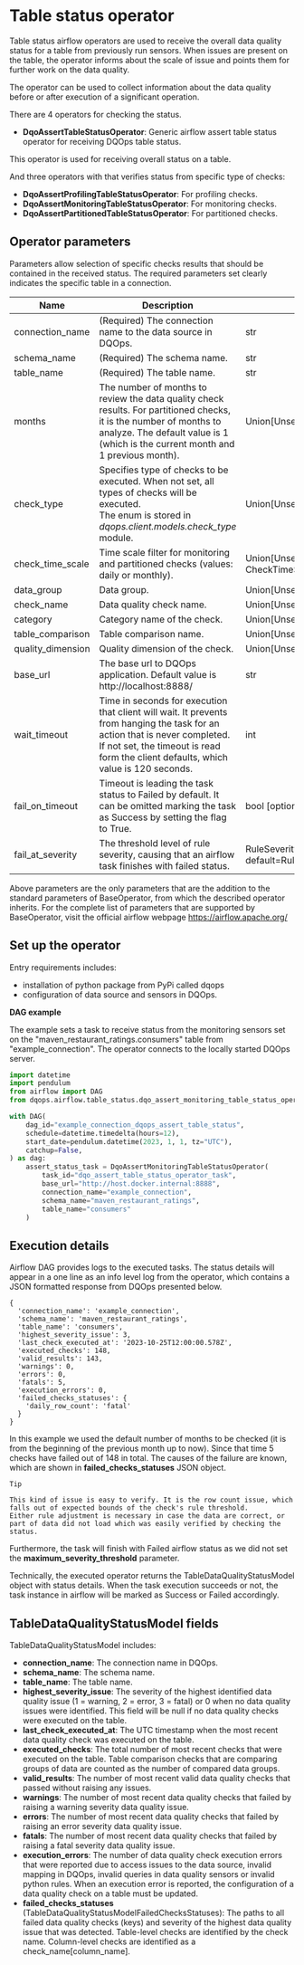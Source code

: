 # Table status operator

Table status airflow operators are used to receive the overall data quality status for a table from previously run sensors. 
When issues are present on the table, the operator informs about the scale of issue and points them for further work on the data quality. 

The operator can be used to collect information about the data quality before or after execution of a significant operation. 

There are 4 operators for checking the status.

- **DqoAssertTableStatusOperator**: Generic airflow assert table status operator for receiving DQOps table status.

This operator is used for receiving overall status on a table. 

And three operators with that verifies status from specific type of checks:

- **DqoAssertProfilingTableStatusOperator**: For profiling checks.
- **DqoAssertMonitoringTableStatusOperator**: For monitoring checks.
- **DqoAssertPartitionedTableStatusOperator**: For partitioned checks.


## Operator parameters

Parameters allow selection of specific checks results that should be contained in the received status.
The required parameters set clearly indicates the specific table in a connection.

| Name                | Description                                                                                                                                                                                                                                                                                                               | Type                                                          |
|---------------------|---------------------------------------------------------------------------------------------------------------------------------------------------------------------------------------------------------------------------------------------------------------------------------------------------------------------------|---------------------------------------------------------------|
| connection_name     | (Required) The connection name to the data source in DQOps.                                                                                                                                                                                                                                                               | str                                                           |
| schema_name         | (Required) The schema name.                                                                                                                                                                                                                                                                                               | str                                                           |
| table_name          | (Required) The table name.                                                                                                                                                                                                                                                                                                | str                                                           |
| months              | The number of months to review the data quality check results. For partitioned checks, it is the number of months to analyze. The default value is 1 (which is the current month and 1 previous month).                                                                                                                   | Union[Unset, None, int]                                       |
| check_type          | Specifies type of checks to be executed. When not set, all types of checks will be executed. <br/> The enum is stored in _dqops.client.models.check_type_ module.                                                                                                                                                         | Union[Unset, None, CheckType]                                 |
| check_time_scale    | Time scale filter for monitoring and partitioned checks (values: daily or monthly).                                                                                                                                                                                                                                       | Union[Unset, None, CheckTimeScale]                            |
| data_group          | Data group.                                                                                                                                                                                                                                                                                                               | Union[Unset, None, str]                                       |
| check_name          | Data quality check name.                                                                                                                                                                                                                                                                                                  | Union[Unset, None, str]                                       |
| category            | Category name of the check.                                                                                                                                                                                                                                                                                               | Union[Unset, None, str]                                       | 
| table_comparison    | Table comparison name.                                                                                                                                                                                                                                                                                                    | Union[Unset, None, str]                                       | 
| quality_dimension   | Quality dimension of the check.                                                                                                                                                                                                                                                                                           | Union[Unset, None, str]                                       |
| base_url            | The base url to DQOps application. Default value is http://localhost:8888/                                                                                                                                                                                                                                                | str                                                           |
| wait_timeout        | Time in seconds for execution that client will wait. It prevents from hanging the task for an action that is never completed. If not set, the timeout is read form the client defaults, which value is 120 seconds.                                                                                                       | int                                                           |
| fail_on_timeout     | Timeout is leading the task status to Failed by default. It can be omitted marking the task as Success by setting the flag to True.                                                                                                                                                                                       | bool [optional, default=True]                                 |
| fail_at_severity    | The threshold level of rule severity, causing that an airflow task finishes with failed status.                                                                                                                                                                                                                           | RuleSeverityLevel [optional, default=RuleSeverityLevel.FATAL] |

Above parameters are the only parameters that are the addition to the standard parameters of BaseOperator, from which the described operator inherits.
For the complete list of parameters that are supported by BaseOperator, visit the official airflow webpage https://airflow.apache.org/

## Set up the operator

Entry requirements includes:

- installation of python package from PyPi called dqops
- configuration of data source and sensors in DQOps.

**DAG example**

The example sets a task to receive status from the monitoring sensors set on the "maven_restaurant_ratings.consumers" table from "example_connection". 
The operator connects to the locally started DQOps server.

```python
import datetime
import pendulum
from airflow import DAG
from dqops.airflow.table_status.dqo_assert_monitoring_table_status_operator import DqoAssertMonitoringTableStatusOperator

with DAG(
    dag_id="example_connection_dqops_assert_table_status",
    schedule=datetime.timedelta(hours=12),
    start_date=pendulum.datetime(2023, 1, 1, tz="UTC"),
    catchup=False,
) as dag:
    assert_status_task = DqoAssertMonitoringTableStatusOperator(
        task_id="dqo_assert_table_status_operator_task",
        base_url="http://host.docker.internal:8888",
        connection_name="example_connection",
        schema_name="maven_restaurant_ratings",
        table_name="consumers"
    )

```


## Execution details

Airflow DAG provides logs to the executed tasks.
The status details will appear in a one line as an info level log from the operator, which contains a JSON formatted response from DQOps presented below. 

```json5
{
  'connection_name': 'example_connection', 
  'schema_name': 'maven_restaurant_ratings', 
  'table_name': 'consumers', 
  'highest_severity_issue': 3, 
  'last_check_executed_at': '2023-10-25T12:00:00.578Z', 
  'executed_checks': 148, 
  'valid_results': 143, 
  'warnings': 0, 
  'errors': 0, 
  'fatals': 5, 
  'execution_errors': 0, 
  'failed_checks_statuses': {
    'daily_row_count': 'fatal'
  }
}
```

In this example we used the default number of months to be checked (it is from the beginning of the previous month up to now).
Since that time 5 checks have failed out of 148 in total.
The causes of the failure are known, which are shown in **failed_checks_statuses** JSON object.


```text
Tip

This kind of issue is easy to verify. It is the row count issue, which falls out of expected bounds of the check's rule threshold.
Either rule adjustment is necessary in case the data are correct, or part of data did not load which was easily verified by checking the status.
```

Furthermore, the task will finish with Failed airflow status as we did not set the **maximum_severity_threshold** parameter.

Technically, the executed operator returns the TableDataQualityStatusModel object with status details.
When the task execution succeeds or not, the task instance in airflow will be marked as Success or Failed accordingly.

## TableDataQualityStatusModel fields 

TableDataQualityStatusModel includes:

- **connection_name**: The connection name in DQOps.
- **schema_name**: The schema name.
- **table_name**: The table name.
- **highest_severity_issue**: The severity of the highest identified data quality issue (1 = warning, 2 = error, 3 = fatal) 
or 0 when no data quality issues were identified. This field will be null if no data quality checks were executed on the table.
- **last_check_executed_at**: The UTC timestamp when the most recent data quality check was executed on the table.
- **executed_checks**: The total number of most recent checks that were executed on the table. 
Table comparison checks that are comparing groups of data are counted as the number of compared data groups.
- **valid_results**: The number of most recent valid data quality checks that passed without raising any issues.
- **warnings**: The number of most recent data quality checks that failed by raising a warning severity data quality issue.
- **errors**: The number of most recent data quality checks that failed by raising an error severity data quality issue.
- **fatals**: The number of most recent data quality checks that failed by raising a fatal severity data quality issue.
- **execution_errors**: The number of data quality check execution errors that were reported due to access issues to the data source, 
invalid mapping in DQOps, invalid queries in data quality sensors or invalid python rules. 
When an execution error is reported, the configuration of a data quality check on a table must be updated.
- **failed_checks_statuses** (TableDataQualityStatusModelFailedChecksStatuses): The paths to all failed
data quality checks (keys) and severity of the highest data quality issue that was detected. Table-level checks
are identified by the check name. Column-level checks are identified as a check_name[column_name].
